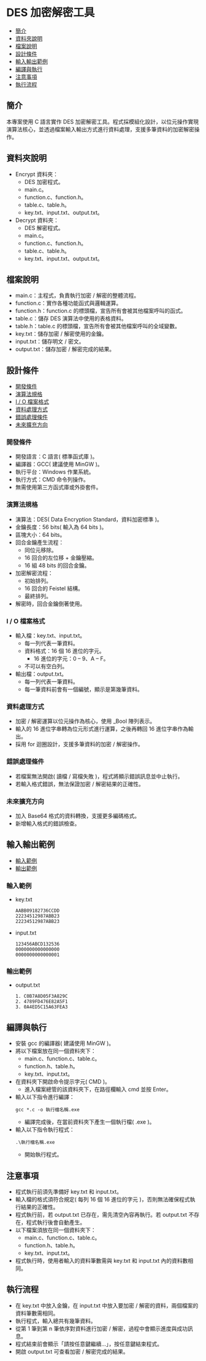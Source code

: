 # **DES 加密解密工具**
- [簡介](#簡介)
- [資料夾說明](#資料夾說明)
- [檔案說明](#檔案說明)
- [設計條件](#設計條件)
- [輸入輸出範例](#輸入輸出範例)
- [編譯與執行](#編譯與執行)
- [注意事項](#注意事項)
- [執行流程](#執行流程)

## **簡介**
本專案使用 C 語言實作 DES 加密解密工具。程式採模組化設計，以位元操作實現演算法核心，並透過檔案輸入輸出方式進行資料處理，支援多筆資料的加密解密操作。

## **資料夾說明**
- Encrypt 資料夾：
    - DES 加密程式。
    - main.c。
    - function.c、function.h。
    - table.c、table.h。
    - key.txt、input.txt、output.txt。
- Decrypt 資料夾：
    - DES 解密程式。
    - main.c。
    - function.c、function.h。
    - table.c、table.h。
    - key.txt、input.txt、output.txt。

## **檔案說明**
- main.c：主程式，負責執行加密 / 解密的整體流程。
- function.c：實作各種功能函式與邏輯運算。
- function.h：function.c 的標頭檔，宣告所有會被其他檔案呼叫的函式。
- table.c：儲存 DES 演算法中使用的表格資料。
- table.h：table.c 的標頭檔，宣告所有會被其他檔案呼叫的全域變數。
- key.txt：儲存加密 / 解密使用的金鑰。
- input.txt：儲存明文 / 密文。
- output.txt：儲存加密 / 解密完成的結果。

## **設計條件**
- [開發條件](#開發條件)
- [演算法規格](#演算法規格)
- [I / O 檔案格式](#I-/-O-檔案格式)
- [資料處理方式](#資料處理方式)
- [錯誤處理條件](#錯誤處理條件)
- [未來擴充方向](#未來擴充方向)

### **開發條件**
- 開發語言：C 語言( 標準函式庫 )。
- 編譯器：GCC( 建議使用 MinGW )。
- 執行平台：Windows 作業系統。
- 執行方式：CMD 命令列操作。
- 無需使用第三方函式庫或外掛套件。
### **演算法規格**
- 演算法：DES( Data Encryption Standard，資料加密標準 )。
- 金鑰長度：56 bits( 輸入為 64 bits )。
- 區塊大小：64 bits。
- 回合金鑰產生流程：
    - 同位元移除。
    - 16 回合的左位移 + 金鑰壓縮。
    - 16 組 48 bits 的回合金鑰。
- 加密解密流程：
    - 初始排列。
    - 16 回合的 Feistel 結構。
    - 最終排列。
- 解密時，回合金鑰倒著使用。
### **I / O 檔案格式**
- 輸入檔：key.txt、input.txt。
    - 每一列代表一筆資料。
    - 資料格式：16 個 16 進位的字元。
        - 16 進位的字元：0 – 9、A – F。
    - 不可以有空白列。
- 輸出檔：output.txt。
    - 每一列代表一筆資料。
    - 每一筆資料前會有一個編號，顯示是第幾筆資料。
### **資料處理方式**
- 加密 / 解密運算以位元操作為核心，使用 _Bool 陣列表示。
- 輸入的 16 進位字串轉為位元形式進行運算，之後再轉回 16 進位字串作為輸出。
- 採用 for 迴圈設計，支援多筆資料的加密 / 解密操作。
### **錯誤處理條件**
- 若檔案無法開啟( 讀檔 / 寫檔失敗 )，程式將顯示錯誤訊息並中止執行。
- 若輸入格式錯誤，無法保證加密 / 解密結果的正確性。
### **未來擴充方向**
- 加入 Base64 格式的資料轉換，支援更多編碼格式。
- 新增輸入格式的錯誤檢查。

## **輸入輸出範例**
- [輸入範例](#輸入範例)
- [輸出範例](#輸出範例)

### **輸入範例**
- key.txt
    ```
    AABB09182736CCDD
    22234512987ABB23
    22234512987ABB23
    ```
- input.txt
    ```
    123456ABCD132536
    0000000000000000
    0000000000000001
    ```
### **輸出範例**
- output.txt
    ```
    1. C0B7A8D05F3A829C
    2. 4789FD476E82A5F1
    3. 0A4ED5C15A63FEA3
    ```

## **編譯與執行**
- 安裝 gcc 的編譯器( 建議使用 MinGW )。
- 將以下檔案放在同一個資料夾下：
    - main.c、function.c、table.c。
    - function.h、table.h。
    - key.txt、input.txt。
- 在資料夾下開啟命令提示字元( CMD )。
    - 進入檔案總管的該資料夾下，在路徑欄輸入 cmd 並按 Enter。
- 輸入以下指令進行編譯：
    ```
    gcc *.c -o 執行檔名稱.exe
    ```
    - 編譯完成後，在當前資料夾下產生一個執行檔( .exe )。
- 輸入以下指令執行程式：
    ```
    .\執行檔名稱.exe
    ```
    - 開始執行程式。

## **注意事項**
- 程式執行前須先準備好 key.txt 和 input.txt。
- 輸入檔的格式須符合規定( 每列 16 個 16 進位的字元 )，否則無法確保程式執行結果的正確性。
- 程式執行前，若 output.txt 已存在，需先清空內容再執行。若 output.txt 不存在，程式執行後會自動產生。
- 以下檔案須放在同一個資料夾下：
    - main.c、function.c、table.c。
    - function.h、table.h。
    - key.txt、input.txt。
- 程式執行時，使用者輸入的資料筆數需與 key.txt 和 input.txt 內的資料數相同。

## **執行流程**
- 在 key.txt 中放入金鑰，在 input.txt 中放入要加密 / 解密的資料，兩個檔案的資料筆數需相同。
- 執行程式，輸入總共有幾筆資料。
- 從第 1 筆到第 n 筆依序對資料進行加密 / 解密，過程中會顯示進度與成功訊息。
- 程式結束前會顯示「請按任意鍵繼續…」，按任意鍵結束程式。
- 開啟 output.txt 可查看加密 / 解密完成的結果。